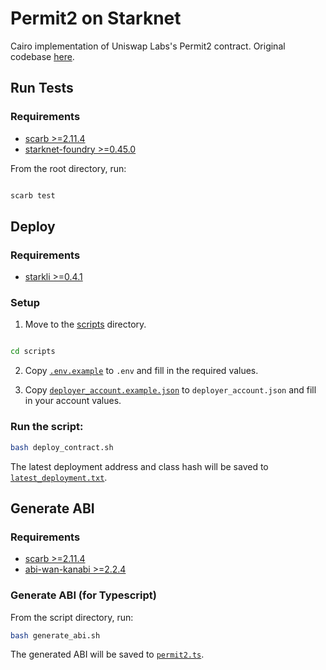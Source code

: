 # Permit2 on Starknet

Cairo implementation of Uniswap Labs's Permit2 contract. Original codebase [here](https://github.com/Uniswap/permit2).

## Run Tests

### Requirements

- [scarb >=2.11.4](https://docs.swmansion.com/scarb/)
- [starknet-foundry >=0.45.0 ](https://foundry-rs.github.io/starknet-foundry/getting-started/installation.html)

From the root directory, run:

```bash

scarb test
```

## Deploy

### Requirements

- [starkli >=0.4.1](https://github.com/xJonathanLEI/starkli)

### Setup

1. Move to the [scripts](./scripts/) directory.

```bash

cd scripts
```

2. Copy [`.env.example`](./scripts/.env.example) to `.env` and fill in the required values.

3) Copy [`deployer_account.example.json`](./scripts/accounts/deployer_account.example.json) to `deployer_account.json` and fill in your account values.

### Run the script:

```bash
bash deploy_contract.sh
```

The latest deployment address and class hash will be saved to [`latest_deployment.txt`](./scripts/latest_deployment.txt).

## Generate ABI

### Requirements

- [scarb >=2.11.4](https://docs.swmansion.com/scarb/)
- [abi-wan-kanabi >=2.2.4](https://www.npmjs.com/package/abi-wan-kanabi)

### Generate ABI (for Typescript)

From the script directory, run:

```bash
bash generate_abi.sh
```

The generated ABI will be saved to [`permit2.ts`](./abi/permit2.ts).

